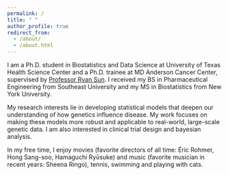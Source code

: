 ```yaml
---
permalink: /
title: " "
author_profile: true
redirect_from: 
  - /about/
  - /about.html
---
```


I am a Ph.D. student in Biostatistics and Data Science at University of Texas Health Science Center and a Ph.D. trainee at MD Anderson Cancer Center, supervised by [Professor Ryan Sun](https://ryanrsun.github.io./). I received my BS in Pharmaceutical Engineering from Southeast University and my MS in Biostatistics from New York University.

My research interests lie in developing statistical models that deepen our understanding of how genetics influence disease. My work focuses on making these models more robust and applicable to real-world, large-scale genetic data. I am also interested in clinical trial design and bayesian analysis.

In my free time, I enjoy movies (favorite directors of all time: Éric Rohmer, Hong Sang-soo, Hamaguchi Ryūsuke) and music (favorite musician in recent years: Sheena Ringo), tennis, swimming and playing with cats.

